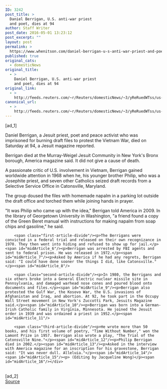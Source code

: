 ```yaml
---
ID: 3242
post_title: >
  Daniel Berrigan, U.S. anti-war priest
  and poet, dies at 94
author: Staff Writer
post_date: 2016-05-01 13:23:12
post_excerpt: ""
layout: post
permalink: >
  https://www.whenitson.com/daniel-berrigan-u-s-anti-war-priest-and-poet-dies-at-94/
published: true
original_cats:
  - domesticNews
original_title:
  - >
    Daniel Berrigan, U.S. anti-war priest
    and poet, dies at 94
original_link:
  - >
    http://feeds.reuters.com/~r/Reuters/domesticNews/~3/yReRuedWTss/us-obituary-berrigan-idUSKCN0XS0T0
canonical_url:
  - >
    http://feeds.reuters.com/~r/Reuters/domesticNews/~3/yReRuedWTss/us-obituary-berrigan-idUSKCN0XS0T0
---
```

 [ad_1]
<br><div id="articleText">
<span id="midArticle_start"/>

<span id="midArticle_0"/><span class="focusParagraph" readability="7"><p><span class="articleLocatio&lt;/span&gt;n">Daniel Berrigan, a Jesuit priest, poet and peace activist who was imprisoned for burning draft files to protest the Vietnam War, died on Saturday at 94, a Jesuit magazine reported.</span></p></span><span id="midArticle_1"/><p>Berrigan died at the Murray-Weigel Jesuit Community in New York's Bronx borough, America magazine said. It did not give a cause of death.</p><span id="midArticle_2"/><p>A passionate critic of U.S. involvement in Vietnam, Berrigan gained worldwide attention in 1968 when he, his younger brother Philip, who was a Josephite priest, and seven other Catholics seized draft records from a Selective Service Office in Catonsville, Maryland.</p><span id="midArticle_3"/><p>The group doused the files with homemade napalm in a parking lot outside the draft office and torched them while joining hands in prayer.</p><span id="midArticle_4"/><p>"It was Philip who came up with the idea," Berrigan told America in 2009. In the library of Georgetown University in Washington, "a friend found a copy of the Green Beret manual with instructions for making napalm from soap chips and gasoline," he said.</p><span id="midArticle_5"/>
        
        <span class="first-article-divide"/><p>The Berrigans were convicted in a federal trial and released on their own recognizance in 1970. They then went into hiding and refused to show up for jail.</p><span id="midArticle_6"/><p>Berrigan was arrested by FBI agents and sent to federal prison. He was released in 1972.</p><span id="midArticle_7"/><p>Asked by America if he had any regrets, Berrigan said: "I could have done sooner the things I did, like Catonsville."</p><span id="midArticle_8"/>
        
        <span class="second-article-divide"/><p>In 1980, the Berrigans and six others broke into a General Electric nuclear missile site in Pennsylvania, and damaged warhead nose cones and poured blood onto documents and files.</p><span id="midArticle_9"/><p>Berrigan also protested the Gulf War, the Kosovo War, the U.S. invasions of Afghanistan and Iraq, and abortion. At 92, he took part in the Occupy Wall Street movement in New York's Zuccotti Park, Jesuits Magazine said.</p><span id="midArticle_10"/><p>Berrigan was born into a German-Irish Catholic family in Virginia, Minnesota. He joined the Jesuit order in 1939 and was ordained a priest in 1952.</p><span id="midArticle_11"/>
        
        <span class="third-article-divide"/><p>He wrote more than 50 books, and his first volume of poetry, "Time Without Number," won the Lamont Prize in 1957. Berrigan also wrote a play, "The Trial of the Catonsville Nine."</p><span id="midArticle_12"/><p>Philip Berrigan died in 2002.</p><span id="midArticle_13"/><p>Asked in the interview with America magazine for an inscription for his gravestone, Berrigan said: "It was never dull. Alleluia."</p><span id="midArticle_14"/><span id="midArticle_15"/><p> (Editing by Jacqueline Wong)</p><span id="midArticle_16"/></div>
<br>[ad_2]
<br><a href="http://feeds.reuters.com/~r/Reuters/domesticNews/~3/yReRuedWTss/us-obituary-berrigan-idUSKCN0XS0T0">Source </a>